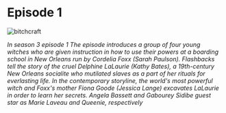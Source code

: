 # Episode 1 # 


![bitchcraft]( ![image](https://github.com/user-attachments/assets/d56e13f4-e36f-4803-9077-ca543f03a340)
)

*In season 3 episode 1 The episode introduces a group of four young witches who are given instruction in how to use their powers at a boarding school in New Orleans run by Cordelia Foxx (Sarah Paulson). Flashbacks tell the story of the cruel Delphine LaLaurie (Kathy Bates), a 19th-century New Orleans socialite who mutilated slaves as a part of her rituals for everlasting life. In the contemporary storyline, the world's most powerful witch and Foxx's mother Fiona Goode (Jessica Lange) excavates LaLaurie in order to learn her secrets. Angela Bassett and Gabourey Sidibe guest star as Marie Laveau and Queenie, respectively*
